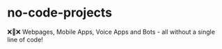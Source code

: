 # no-code-projects
❌📝❌ Webpages, Mobile Apps, Voice Apps and Bots - all without a single line of code!
